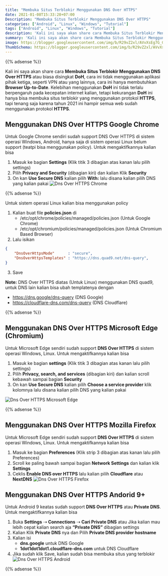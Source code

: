 ```yaml
---
title: "Membuka Situs Terblokir Menggunakan DNS Over HTTPS"
date: 2021-01-08T15:33:28+07:00
Description: "Membuka Situs Terblokir Menggunakan DNS Over HTTPS"
categories: ["Android", "Linux", "Windows", "Tutorial"]
tags: ["Android", "Linux", "Windows", "Tutorial"]
description: 'Kali ini saya akan share cara Membuka Situs Terblokir Menggunakan DNS Over HTTPS atau biasa disingkat DoH, cara ini tidak menggunakan aplikasi pihak ketiga, seperti VPN atau yang lainnya, cara ini hanya membutuhkan Browser Up-to-Date.'
summary: 'Kali ini saya akan share cara Membuka Situs Terblokir Menggunakan DNS Over HTTPS atau biasa disingkat DoH, cara ini tidak menggunakan aplikasi pihak ketiga, seperti VPN atau yang lainnya, cara ini hanya membutuhkan Browser Up-to-Date.'
image: https://blogger.googleusercontent.com/img/b/R29vZ2xl/AVvXsEg7G_GN-v6Qr48XUggyNQRzf84f12_b0IXt5IK3SnJ7cKPmoE-kADN9PiYDcPu7d9orm2XdnWaDsgFAdO2Tem_gUMIYKz2LTv76kOeVJUc1TYWdRKSk23xYreRFxjkHv_yRelm_xz3WsGOXujYCS-crK9lWS2CEw6G7Qew-aEkiLm9wotoBLLJ8SapdASCV/s80-rw/dns-logo.jpeg
ThumbSchema: https://blogger.googleusercontent.com/img/b/R29vZ2xl/AVvXsEg7G_GN-v6Qr48XUggyNQRzf84f12_b0IXt5IK3SnJ7cKPmoE-kADN9PiYDcPu7d9orm2XdnWaDsgFAdO2Tem_gUMIYKz2LTv76kOeVJUc1TYWdRKSk23xYreRFxjkHv_yRelm_xz3WsGOXujYCS-crK9lWS2CEw6G7Qew-aEkiLm9wotoBLLJ8SapdASCV/s0/dns-logo.jpeg
---
```


{{% adsense %}}

Kali ini saya akan share cara **Membuka Situs Terblokir Menggunakan DNS Over HTTPS** atau biasa disingkat **DoH**, cara ini tidak menggunakan aplikasi pihak ketiga, seperti VPN atau yang lainnya, cara ini hanya membutuhkan **Browser Up-to-Date**. Kelebihan menggunakan **DoH** ini tidak terlalu berpengaruh pada kecepatan internet kalian, tetapi kekurangan **DoH** ini hanya bisa membuka situs terblokir yang menggunakan protokol **HTTPS**, tapi tenang saja karena tahun 2021 ini hampir semua web sudah menggunakan protokol **HTTPS**.

## Menggunakan DNS Over HTTPS Google Chrome
Untuk Google Chrome sendiri sudah support DNS Over HTTPS di sistem operasi Windows, Android, hanya saja di sistem operasi Linux belum support (teatpi bisa menggunakan policy). Untuk mengaktifkannya kalian bisa
1. Masuk ke bagian **Settings** (Klik titik 3 dibagian atas kanan lalu pilih settings)
2. Pilih **Privacy and Security** (dibagian kiri) dan kalian Klik **Security**
3. On kan **Use Secure DNS** kalian pilih **With:** lalu disana kalian pilih DNS yang kalian pakai
![Dns Over HTTPS Chrome](https://blogger.googleusercontent.com/img/b/R29vZ2xl/AVvXsEhCE5-vZFuVWDLULVJNiXN4YlO8U_MBg3H3jjiu7hf7bFgoGb4faJKn9XGH8AqnvbUrkLQf3R_gfcSXezisx3BEE1BKNd6gu2bP2kE-AhDea4s7cu6cD3sgpvjhZRVn0bfbU2NTHvX09V4BJE0NtklvS3raWr9Zwn2FV4dJbGBmgVEVDf0auYuOFGRItqV5/s0/DoH_Option%201)

{{% adsense %}}

Untuk sistem operasi Linux kalian bisa menggunakan policy
1. Kalian buat file **policies.json** di
   * /etc/opt/chrome/policies/managed/policies.json (Untuk Google Chrome)
   * /etc/opt/chromium/policies/managed/policies.json (Untuk Chromium Based Browser)
2. Lalu isikan
```json
{
	"DnsOverHttpsMode"      : "secure",
	"DnsOverHttpsTemplates" : "https://dns.quad9.net/dns-query",
}
```
3. Save

**Note:** DNS Over HTTPS diatas (Untuk Linux) menggunakan DNS quad9, untuk DNS lain kalian bisa ubah templatenya dengan
   *  https://dns.google/dns-query (DNS Google)
   *  https://cloudflare-dns.com/dns-query (DNS Cloudflare)

{{% adsense %}}

## Menggunakan DNS Over HTTPS Microsoft Edge (Chromium)
Untuk Microsoft Edge sendiri sudah support **DNS Over HTTPS** di sistem operasi Windows, Linux. Untuk mengaktifkannya kalian bisa
1. Masuk ke bagian **settings** (Klik titik 3 dibagian atas kanan lalu pilih settings)
2. Pilih **Privacy, search, and services** (dibagian kiri) dan kalian scroll kebawah sampai bagian **Security**
3. On kan **Use Secure DNS** kalian pilih **Choose a service provider** klik kolomnya lalu disana kalian pilih DNS yang kalian pakai


![Dns Over HTTPS Microsoft Edge](https://blogger.googleusercontent.com/img/b/R29vZ2xl/AVvXsEhven61BUdvXcpvRdW2Qw9-IoJi_iQPvNPXTYgT8glA_KJvMyDPYpaBFJ6GpFDNraLGPHXtJZM6biU9whb42fx-bdnHyArSveV2hu9GstaCiEtBcdPm3oR3BgymE5EdUAxR3-c-yErklxUtgEtPaKpD05z9AS-8NyYJ7OdUUCnUWljt-9PP_Wdl2c2E521z/s0/doh-edge.jpg)

{{% adsense %}}

## Menggunakan DNS Over HTTPS Mozilla Firefox
Untuk Microsoft Edge sendiri sudah support **DNS Over HTTPS** di sistem operasi Windows, Linux. Untuk mengaktifkannya kalian bisa
1. Masuk ke bagian **Preferences** (Klik strip 3 dibagian atas kanan lalu pilih Preferences)
2. Scroll ke paling bawah sampai bagian **Network Settings** dan kalian klik **Settings**
3. Ceklis **Enable DNS over HTTPS** lalu kalian pilih **Cloudflare** atau **NextDNS**
![Dns Over HTTPS Firefox](https://blogger.googleusercontent.com/img/b/R29vZ2xl/AVvXsEhvcLqfhyphenhyphenX8ZTqMqOLPogP8D1MdvOj81KI9HAxm0Z1m-DSuKT_6_zdzAusgr19TOcZ7yeKXS42W8V21izWZnQqyrZM3_nOT9vjfmP91olgeQElQSGrNCFPO2m9cy4rrvSHtO1GkgsBaAu1qqztgDqTjctFD7PMcG1Tz0UhCslAh1GXVAJ9vtuShTbu9BeKJ/s0/doh-firefox.jpg)

## Menggunakan DNS Over HTTPS Andorid 9+
Untuk Android 9 keatas sudah support **DNS Over HTTPS** atau **Private DNS**. Untuk mengaktifkannya kalian bisa
1. Buka **Settings** ⇢ **Connections** ⇢ **Cari Private DNS** atau Jika kalian mau lebih cepat kalian search aja **“Private DNS”** dibagian settings
2. Kalian Klik **Private DNS** nya dan Pilih **Private DNS provider hostname**
3. Kalian isi
   * **dns.google** untuk DNS Google
   * **1dot1dot1dot1.cloudflare-dns.com** untuk DNS Cloudflare
4. Jika sudah klik Save, kalian sudah bisa membuka situs yang terblokir
![Dns Over HTTPS Android](https://blogger.googleusercontent.com/img/b/R29vZ2xl/AVvXsEiV4SiKhHCwroZE7T5DLZRZ8Xgrli99KxvNOffX9HUHTf7g5xjIZQsEq7gPY7GFWCYB1qg369xhGaLaQCFXjkOh3DAVE0DcppNK9d9Umkss6VxKMMFJQ0Z-nM5MLFmvkPByfthZQE38CnTInebH9UZBGRFN-lN9gdLJezjXTNjRyETh8Ly2wKgH5leV-fmB/s0/doh-android.jpg)

{{% adsense %}}
